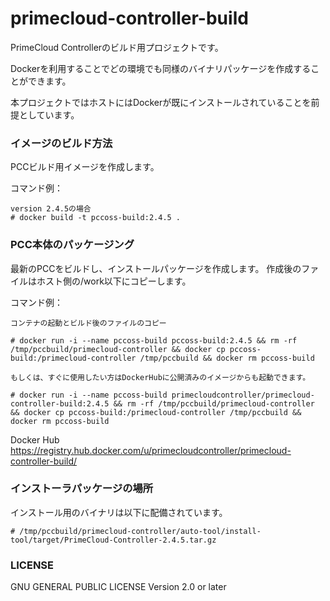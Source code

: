 # primecloud-controller-build

PrimeCloud Controllerのビルド用プロジェクトです。

Dockerを利用することでどの環境でも同様のバイナリパッケージを作成することができます。

本プロジェクトではホストにはDockerが既にインストールされていることを前提としています。



### イメージのビルド方法
PCCビルド用イメージを作成します。

コマンド例：

	version 2.4.5の場合
	# docker build -t pccoss-build:2.4.5 .

### PCC本体のパッケージング
最新のPCCをビルドし、インストールパッケージを作成します。
作成後のファイルはホスト側の/work以下にコピーします。

コマンド例：

	コンテナの起動とビルド後のファイルのコピー

	# docker run -i --name pccoss-build pccoss-build:2.4.5 && rm -rf /tmp/pccbuild/primecloud-controller && docker cp pccoss-build:/primecloud-controller /tmp/pccbuild && docker rm pccoss-build

	もしくは、すぐに使用したい方はDockerHubに公開済みのイメージからも起動できます。

	# docker run -i --name pccoss-build primecloudcontroller/primecloud-controller-build:2.4.5 && rm -rf /tmp/pccbuild/primecloud-controller && docker cp pccoss-build:/primecloud-controller /tmp/pccbuild && docker rm pccoss-build

Docker Hub
https://registry.hub.docker.com/u/primecloudcontroller/primecloud-controller-build/

### インストーラパッケージの場所
インストール用のバイナリは以下に配備されています。

	# /tmp/pccbuild/primecloud-controller/auto-tool/install-tool/target/PrimeCloud-Controller-2.4.5.tar.gz

### LICENSE

GNU GENERAL PUBLIC LICENSE Version 2.0 or later
